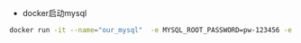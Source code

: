 + docker启动mysql
```bash
docker run -it --name="our_mysql"  -e MYSQL_ROOT_PASSWORD=pw-123456 -e MYSQL_DATABASE=db -e MYSQL_USER=kate -e MYSQL_PASSWORD=123456 mysql:5.6
```
